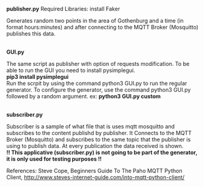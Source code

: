 **publisher.py**
Required Libraries: 
install Faker


Generates random two points in the area of Gothenburg and a time (in format hours:minutes) and after connecting to the MQTT Broker (Mosquitto) publishes this data. 
<br><br>

**GUI.py**

The same script as publisher with option of requests modification.
To be able to run the GUI you need to install pysimplegui. 
<br>
**pip3 install pysimplegui**
<br>
Run the scrpit by using the command python3 GUI.py to run the regular generator.
To configure the generator, use the command python3 GUI.py followed by a random argument.
ex:
**python3 GUI.py custom**
<br><br>

**subscriber.py**

Subscriber is a sample of what file that is uses mqtt mosquitto and subscribes to the content publishd by publisher.
It Connects to the MQTT Broker (Mosquitto) and subscribes to the same topic that the publisher is using to publish data. 
At every publication the data received is shown.
<br>
**!! This applicative (subscriber.py) is not going to be part of the generator, it is only used for testing purposes !!**

References: 
Steve Cope, Beginners Guide To The Paho MQTT Python Client, http://www.steves-internet-guide.com/into-mqtt-python-client/


